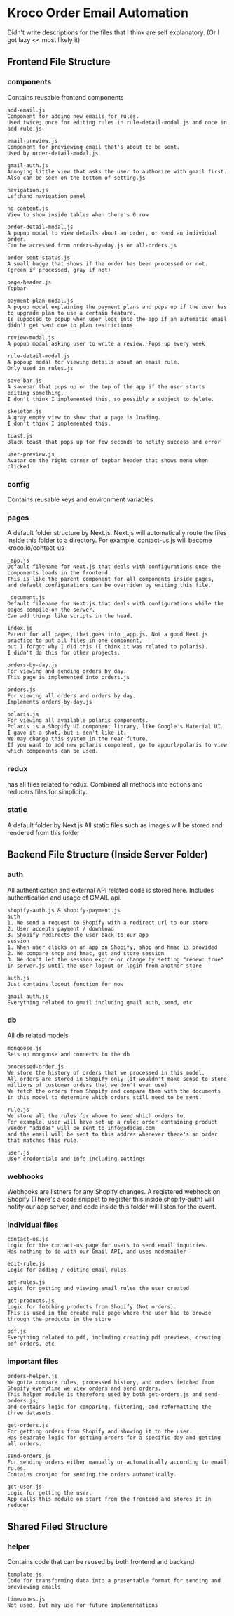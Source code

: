 # Kroco Order Email Automation
Didn't write descriptions for the files that I think are self explanatory. (Or I got lazy << most likely it)

## Frontend File Structure

### components
Contains reusable frontend components
```
add-email.js
Component for adding new emails for rules. 
Used twice; once for editing rules in rule-detail-modal.js and once in add-rule.js
```
```
email-preview.js
Component for previewing email that's about to be sent. 
Used by order-detail-modal.js
```
```
gmail-auth.js
Annoying little view that asks the user to authorize with gmail first. 
Also can be seen on the bottom of setting.js
```
```
navigation.js
Lefthand navigation panel
```
```
no-content.js
View to show inside tables when there's 0 row
```
```
order-detail-modal.js
A popup modal to view details about an order, or send an individual order. 
Can be accessed from orders-by-day.js or all-orders.js
```
```
order-sent-status.js
A small badge that shows if the order has been processed or not. 
(green if processed, gray if not)
```
```
page-header.js
Topbar
```
```
payment-plan-modal.js
A popup modal explaining the payment plans and pops up if the user has to upgrade plan to use a certain feature.
Is supposed to popup when user logs into the app if an automatic email didn't get sent due to plan restrictions
```
```
review-modal.js
A popup modal asking user to write a review. Pops up every week
```
```
rule-detail-modal.js
A popoup modal for viewing details about an email rule. 
Only used in rules.js
```
```
save-bar.js
A savebar that pops up on the top of the app if the user starts editing something. 
I don't think I implemented this, so possibly a subject to delete.
```
```
skeleton.js
A gray empty view to show that a page is loading. 
I don't think I implemented this.
```
```
toast.js
Black toast that pops up for few seconds to notify success and error
```
```
user-preview.js
Avatar on the right corner of topbar header that shows menu when clicked
```

### config
Contains reusable keys and environment variables

### pages
A default folder structure by Next.js. 
Next.js will automatically route the files inside this folder to a directory. 
For example, contact-us.js will become kroco.io/contact-us
```
_app.js
Default filename for Next.js that deals with configurations once the components loads in the frontend.
This is like the parent component for all components inside pages, 
and default configurations can be overriden by writing this file.
```
```
_document.js
Default filename for Next.js that deals with configurations while the pages compile on the server. 
Can add things like scripts in the head.
```
```
index.js
Parent for all pages, that goes into _app.js. Not a good Next.js practice to put all files in one component, 
but I forgot why I did this (I think it was related to polaris). 
I didn't do this for other projects.
```
```
orders-by-day.js
For viewing and sending orders by day. 
This page is implemented into orders.js
```
```
orders.js
For viewing all orders and orders by day. 
Implements orders-by-day.js
```
```
polaris.js
For viewing all available polaris components.
Polaris is a Shopify UI component library, like Google's Material UI. I gave it a shot, but i don't like it. 
We may change this system in the near future.
If you want to add new polaris component, go to appurl/polaris to view which components can be used.
```

### redux
has all files related to redux. Combined all methods into actions and reducers files for simplicity.

### static
A default folder by Next.js
All static files such as images will be stored and rendered from this folder

## Backend File Structure (Inside Server Folder)

### auth
All authentication and external API related code is stored here. 
Includes authentication and usage of GMAIL api.
```
shopify-auth.js & shopify-payment.js
auth
1. We send a request to Shopify with a redirect url to our store
2. User accepts payment / download
3. Shopify redirects the user back to our app
session
1. When user clicks on an app on Shopify, shop and hmac is provided
2. We compare shop and hmac, get and store session
3. We don't let the session expire or change by setting "renew: true" in server.js until the user logout or login from another store 
```
```
auth.js
Just contains logout function for now
```
```
gmail-auth.js
Everything related to gmail including gmail auth, send, etc
```

### db
All db related models
```
mongoose.js
Sets up mongoose and connects to the db
```
```
processed-order.js
We store the history of orders that we processed in this model. 
All orders are stored in Shopify only (it wouldn't make sense to store millions of customer orders that we don't even use)
We fetch the orders from Shopify and compare them with the documents in this model to determine which orders still need to be sent.
```
```
rule.js
We store all the rules for whome to send which orders to.
For example, user will have set up a rule: order containing product vendor "adidas" will be sent to info@adidas.com 
and the email will be sent to this addres whenever there's an order that matches this rule.
```
```
user.js
User credentials and info including settings
```

### webhooks
Webhooks are listners for any Shopify changes. 
A registered webhook on Shopify (There's a code snippet to register this inside shopify-auth) will notify our app server, and code inside this folder will listen for the event. 

### individual files
```
contact-us.js
Logic for the contact-us page for users to send email inquiries. 
Has nothing to do with our Gmail API, and uses nodemailer
```
```
edit-rule.js
Logic for adding / editing email rules
```
```
get-rules.js
Logic for getting and viewing email rules the user created
```
```
get-products.js
Logic for fetching products from Shopify (Not orders). 
This is used in the create rule page where the user has to browse through the products in the store
```
```
pdf.js
Everything related to pdf, including creating pdf previews, creating pdf orders, etc
```

### important files
```
orders-helper.js
We gotta compare rules, processed history, and orders fetched from Shopify everytime we view orders and send orders.
This helper module is therefore used by both get-orders.js and send-orders.js, 
and contains logic for comparing, filtering, and reformatting the three datasets.
```
```
get-orders.js
For getting orders from Shopify and showing it to the user. 
Has separate logic for getting orders for a specific day and getting all orders.
```
```
send-orders.js
For sending orders either manually or automatically according to email rules.
Contains cronjob for sending the orders automatically.
```
```
get-user.js
Logic for getting the user.
App calls this module on start from the frontend and stores it in reducer
```

## Shared Filed Structure

### helper
Contains code that can be reused by both frontend and backend
```
template.js
Code for transforming data into a presentable format for sending and previewing emails
```
```
timezones.js
Not used, but may use for future implementations
```
